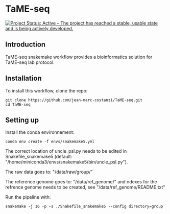 # TaME-seq
[![Project Status: Active – The project has reached a stable, usable state and is being actively developed.](http://www.repostatus.org/badges/latest/active.svg)](http://www.repostatus.org/#active) 

Introduction
------------
TaME-seq snakemake workflow provides a bioinformatics solution for TaME-seq lab protocol.


Installation
------------
To install this workflow, clone the repo:

```
git clone https://github.com/jean-marc-costanzi/TaME-seq.git
cd TaME-seq
```

Setting up
------------
Install the conda environnement:

```
conda env create -f envs/snakemake5.yml 
```

The correct location of uncle_psl.py needs to be edited in Snakefile_snakemake5 (default: "/home/miniconda3/envs/snakemake5/bin/uncle_psl.py").

The raw data goes to: "/data/raw/group/"

The reference genome goes to: "/data/ref_genome/" and ndexes for the refrence genome needs to be created, see "/data/ref_genome/README.txt"

Run the pipeline with:

```
snakemake -j 16 -p -s ./Snakefile_snakemake5 --config directory=group
```
